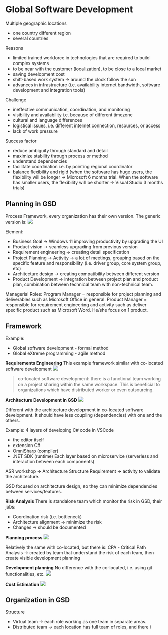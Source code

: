 # Global Software Development
Multiple geographic locations
- one country different region
- several countries

Reasons
- limited trained workforce in technologies that are required to build complex systems
- to be near with the customer (localization), to be close to a local market
- saving development cost
- shift-based work system -> around the clock follow the sun
- advances in infrastructure (i.e. availability internet bandwidth, software development and integration tools)

Challenge
- ineffective communication, coordination, and monitoring
- visibility and availability i.e. because of different timezone
-  cultural and language differences
-  logistical issues, i.e. different internet connection, resources, or access
-  lack of work pressure

Success factor
- reduce ambiguity through standard and detail
- maximize stability through process or method
- understand dependencies
- facilitate coordination i.e. by pointing regional coordinator
- balance flexibility and rigid (when the software has huge users, the flexibility will be longer -> Microsoft 6 months trial. When the software has smaller users, the flexibility will be shorter -> Visual Studio 3 months trials)

## Planning in GSD
Process Framework, every organization has their own version. The generic version is:
![](attachments/Pasted%20image%2020211207154520.png)

Element:
- Business Goal -> Windows 11 improving productivity by upgrading the UI
- Product vision -> seamless upgrading from previous version
- Requirement engineering -> creating detail specification
- Project Planning -> Activity -> a lot of meetings, grouping based on the specific feature and responsibility (i.e. driver group, core system group, etc)
- Architecture design -> creating compatibility between different version
- Product Development -> integration between project plan and product plan, combination between technical team with non-technical team.

Managerial Roles:
Program Manager = responsible for project planning and deliverables such as Microsoft Office in general.
Product Manager = responsible for requirement engineering and activity such as deliver specific product such as Microsoft Word. He/she focus on 1 product.


## Framework
Example:
- Global software development - formal method
- Global eXtreme programming - agile method

**Requirements Engineering**
This example framework similar with co-located software development
![](attachments/Pasted%20image%2020211207155557.png)

> co-located software development: there is a functional team working on a project sharing within the same workspace. This is beneficial to organizations which have distributed worker or even outsourcing.

**Architecture Development in GSD**
![](attachments/Pasted%20image%2020211207161907.png)

Different with the architecture development in co-located software development. It should have less coupling (dependencies) with one and the others. 

Example: 4 layers of developing C# code in VSCode
- the editor itself
- extension C#
- OmniSharp (compiler)
- .NET SDK (runtime)
Each layer based on microservice (serverless and interaction between each components)

ASR workshop -> Architecture Structure Requirement -> activity to validate the architecture.

GSD focused on architecture design, so they can minimize dependencies between services/features.

**Risk Analysis**
There is standalone team which monitor the risk in GSD, their jobs:
- Coordination risk (i.e. bottleneck)
- Architecture alignment -> minimize the risk
- Changes -> should be documented

**Planning process**
![](attachments/Pasted%20image%2020211207162909.png)

Relatively the same with co-located, but there is:
CPA - Critical Path Analysis -> created by team that understand the risk of each team, then create visible development planning

**Development planning**
No difference with the co-located, i.e. using git functionalities, etc.
![](attachments/Pasted%20image%2020211207163307.png)

**Cost Estimation**
![](attachments/Pasted%20image%2020211207163440.png)

## Organization in GSD
Structure
- Virtual team -> each role working as one team in separate areas.
- Distributed team -> each location has full team of roles, and there i





